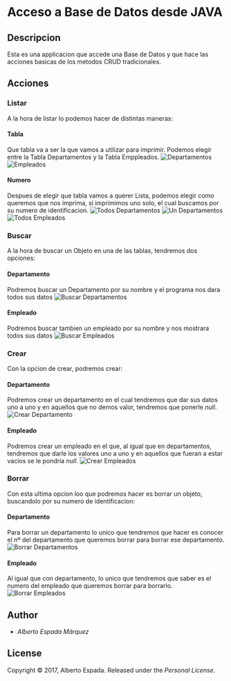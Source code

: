 # Acceso a Base de Datos desde JAVA

  ## Descripcion
  Esta es una applicacion que accede una Base de Datos y que hace las acciones basicas de los metodos CRUD tradicionales.

  ## Acciones

  ### Listar
  A la hora de listar lo podemos hacer de distintas maneras:
  #### Tabla
  Que tabla va a ser la que vamos a utilizar para imprimir. Podemos elegir entre la Tabla Departamentos y la Tabla Emppleados.
  ![Departamentos](https://github.com/AlbertoEspada/JDBC/tree/master/Images/1.png)
  ![Empleados](https://github.com/AlbertoEspada/JDBC/tree/master/Images/4.png)
  #### Numero
  Despues de elegir que tabla vamos a querer Lista, podemos elegir como queremos que nos imprima, si imprimimos uno solo, el cual buscamos por su numero de identificacion.
  ![Todos Departamentos](https://github.com/AlbertoEspada/JDBC/tree/master/Images/2.png)
  ![Un Departamentos](https://github.com/AlbertoEspada/JDBC/tree/master/Images/3.png)
  ![Todos Empleados](https://github.com/AlbertoEspada/JDBC/tree/master/Images/5.png)

  ### Buscar
  A la hora de buscar un Objeto en una de las tablas, tendremos dos opciones:
  #### Departamento
  Podremos buscar un Departamento por su nombre y el programa nos dara todos sus datos
  ![Buscar Departamentos](https://github.com/AlbertoEspada/JDBC/tree/master/Images/6.png)
  #### Empleado
  Podremos buscar tambien un empleado por su nombre y nos mostrara todos sus datos
  ![Buscar Empleados](https://github.com/AlbertoEspada/JDBC/tree/master/Images/7.png)

  ### Crear
  Con la opcion de crear, podremos crear:
  #### Departamento
  Podremos crear un departamento en el cual tendremos que dar sus datos uno a uno y en aquellos que no demos valor, tendremos que ponerle _null_.
  ![Crear Departamento](https://github.com/AlbertoEspada/JDBC/tree/master/Images/8.png) 	
  #### Empleado
  Podremos crear un empleado en el que, al igual que en departamentos, tendremos que darle los valores uno a uno y en aquellos que fueran a estar vacios se le pondria _null_.
  ![Crear Empleados](https://github.com/AlbertoEspada/JDBC/tree/master/Images/9.png)

  ### Borrar
  Con esta ultima opcion loo que podremos hacer es borrar un objeto, buscandolo por su numero de identificacion:
  #### Departamento
  Para borrar un departamento lo unico que tendremos que hacer es conocer el nº del departamento que queremos borrar para borrar ese departamento.
  ![Borrar Departamentos](https://github.com/AlbertoEspada/JDBC/tree/master/Images/10.png)
  #### Empleado
  Al igual que con departamento, lo unico que tendremos que saber es el numero del empleado que queremos borrar para borrarlo.
  ![Borrar Empleados](https://github.com/AlbertoEspada/JDBC/tree/master/Images/11.png)

  ## Author

  - *Alberto Espada Márquez*

  ## License
  Copyright © 2017, Alberto Espada. Released under the _Personal License_.